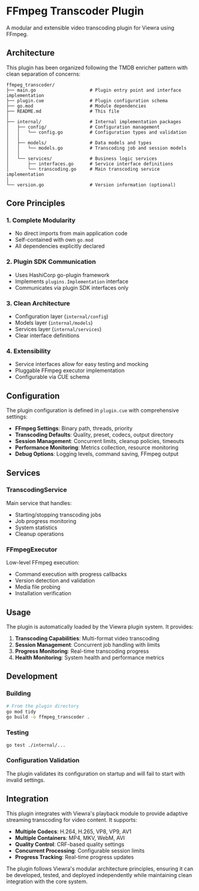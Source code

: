 # FFmpeg Transcoder Plugin

A modular and extensible video transcoding plugin for Viewra using FFmpeg.

## Architecture

This plugin has been organized following the TMDB enricher pattern with clean separation of concerns:

```
ffmpeg_transcoder/
├── main.go                    # Plugin entry point and interface implementation
├── plugin.cue                 # Plugin configuration schema
├── go.mod                     # Module dependencies
├── README.md                  # This file
│
├── internal/                  # Internal implementation packages
│   ├── config/                # Configuration management
│   │   └── config.go          # Configuration types and validation
│   │
│   ├── models/                # Data models and types
│   │   └── models.go          # Transcoding job and session models
│   │
│   └── services/              # Business logic services
│       ├── interfaces.go      # Service interface definitions
│       └── transcoding.go     # Main transcoding service implementation
│
└── version.go                 # Version information (optional)
```

## Core Principles

### 1. Complete Modularity
- No direct imports from main application code
- Self-contained with own `go.mod`
- All dependencies explicitly declared

### 2. Plugin SDK Communication
- Uses HashiCorp go-plugin framework
- Implements `plugins.Implementation` interface
- Communicates via plugin SDK interfaces only

### 3. Clean Architecture
- Configuration layer (`internal/config`)
- Models layer (`internal/models`) 
- Services layer (`internal/services`)
- Clear interface definitions

### 4. Extensibility
- Service interfaces allow for easy testing and mocking
- Pluggable FFmpeg executor implementation
- Configurable via CUE schema

## Configuration

The plugin configuration is defined in `plugin.cue` with comprehensive settings:

- **FFmpeg Settings**: Binary path, threads, priority
- **Transcoding Defaults**: Quality, preset, codecs, output directory
- **Session Management**: Concurrent limits, cleanup policies, timeouts
- **Performance Monitoring**: Metrics collection, resource monitoring
- **Debug Options**: Logging levels, command saving, FFmpeg output

## Services

### TranscodingService
Main service that handles:
- Starting/stopping transcoding jobs
- Job progress monitoring
- System statistics
- Cleanup operations

### FFmpegExecutor
Low-level FFmpeg execution:
- Command execution with progress callbacks
- Version detection and validation
- Media file probing
- Installation verification

## Usage

The plugin is automatically loaded by the Viewra plugin system. It provides:

1. **Transcoding Capabilities**: Multi-format video transcoding
2. **Session Management**: Concurrent job handling with limits
3. **Progress Monitoring**: Real-time transcoding progress
4. **Health Monitoring**: System health and performance metrics

## Development

### Building
```bash
# From the plugin directory
go mod tidy
go build -o ffmpeg_transcoder .
```

### Testing
```bash
go test ./internal/...
```

### Configuration Validation
The plugin validates its configuration on startup and will fail to start with invalid settings.

## Integration

This plugin integrates with Viewra's playback module to provide adaptive streaming transcoding for video content. It supports:

- **Multiple Codecs**: H.264, H.265, VP8, VP9, AV1
- **Multiple Containers**: MP4, MKV, WebM, AVI
- **Quality Control**: CRF-based quality settings
- **Concurrent Processing**: Configurable session limits
- **Progress Tracking**: Real-time progress updates

The plugin follows Viewra's modular architecture principles, ensuring it can be developed, tested, and deployed independently while maintaining clean integration with the core system. 